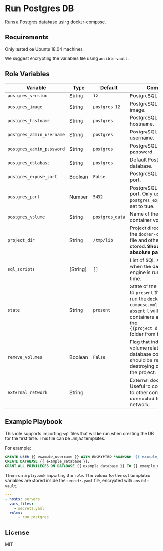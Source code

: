 Run Postgres DB
=========

Runs a Postgres database using docker-compose.

Requirements
------------

Only tested on Ubuntu 18.04 machines.

We suggest encrypting the variables file using `ansible-vault`.

Role Variables
--------------

| Variable | Type | Default | Comments | 
| -------- | ---- | ------- | -------- |
| `postgres_version` | String | `12` | PostgreSQL version. |
| `postgres_image` | String | `postgres:12` | PostgreSQL docker image. |
| `postgres_hostname` | String | `postgres` | PostgreSQL container hostname. |
| `postgres_admin_username` | String | `postgres` | PostgreSQL admin username. |
| `postgres_admin_password` | String | `postgres` | PostgreSQL admin password. |
| `postgres_database` | String | `postgres` | Default PostgreSQL database. |
| `postgres_expose_port` | Boolean | `False` | PostgreSQL exposed port. |
| `postgres_port` | Number | `5432` | PostgreSQL exposed port. Only used when `postgres_expose_port` is set to true. |
| `postgres_volume` | String | `postgres_data` | Name of the postgres container volume. |
| `project_dir` | String | `/tmp/lib` | Project directory where the `docker-compose.yml` file and other files will be stored. **Should be an absolute path**. |
| `sql_scripts` | [String] | `[]` | List of SQL scripts to run when the database engine is run for the first time. |
| `state` | String | `present` | State of the project. If set to `present` the project will run the `docker-compose.yml` file. If set to `absent` it will stop all the containers and remove the `{{project_dir}}/postgres` folder from the server. |
| `remove_volumes` | Boolean | `False` | Flag that indicates if the volume related to the database container should be removed after destroying or updating the project. |
| `external_network` | String | | External docker network. Useful to connect the DB to other containers connected to that docker network. |


Example Playbook
----------------

This role supports importing `sql` files that will be run when creating the DB for the first time. This file can be Jinja2 templates.

For example:

```sql
CREATE USER {{ example_username }} WITH ENCRYPTED PASSWORD '{{ example_password }}';
CREATE DATABASE {{ example_database }};
GRANT ALL PRIVILEGES ON DATABASE {{ example_database }} TO {{ example_username }};
```

Then run a `playbook` importing the `role`. The values for the `sql` templates variables are stored inside the `secrets.yaml` file, encrypted with `ansible-vault`.

```yaml
---
- hosts: servers
  vars_files:
    - secrets.yaml
  roles:
      - run_postgres
```

License
-------

MIT
